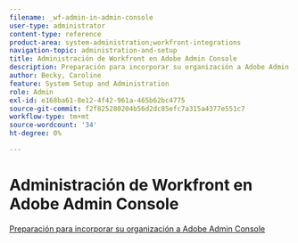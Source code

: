 ```yaml
---
filename: _wf-admin-in-admin-console
user-type: administrator
content-type: reference
product-area: system-administration;workfront-integrations
navigation-topic: administration-and-setup
title: Administración de Workfront en Adobe Admin Console
description: Preparación para incorporar su organización a Adobe Admin Console
author: Becky, Caroline
feature: System Setup and Administration
role: Admin
exl-id: e168ba61-8e12-4f42-961a-465b62bc4775
source-git-commit: f2f825280204b56d2dc85efc7a315a4377e551c7
workflow-type: tm+mt
source-wordcount: '34'
ht-degree: 0%

---
```


# Administración de Workfront en Adobe Admin Console

[Preparación para incorporar su organización a Adobe Admin Console](../../administration-and-setup/adobe-admin-console/prep-for-admin-console.md)
